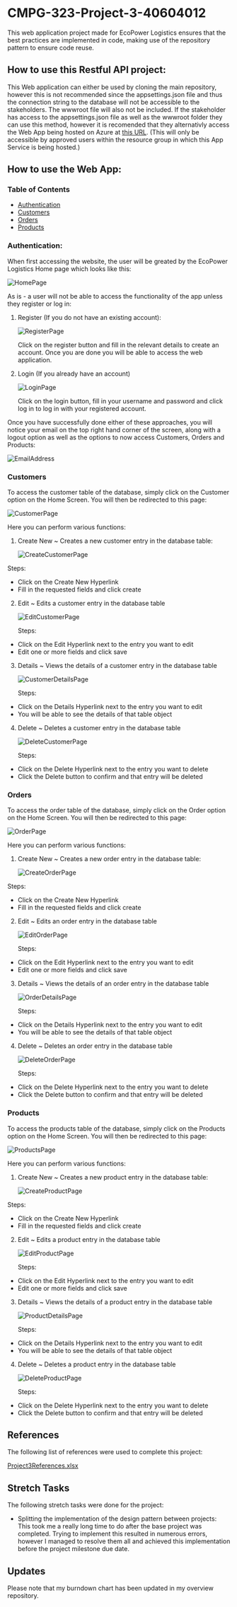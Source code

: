 # CMPG-323-Project-3-40604012
This web application project made for EcoPower Logistics ensures that the best practices are implemented in code, making use of the repository pattern to ensure code reuse.

## How to use this Restful API project:
This Web application can either be used by cloning the main repository, however this is not recommended since the appsettings.json file and thus the connection string to the database will not be accessible to the stakeholders. The wwwroot file will also not be included. If the stakeholder has access to the appsettings.json file as well as the wwwroot folder they can use this method, however it is recomended that they alternativly access the Web App being hosted on Azure at [this URL](https://ecopowerlogisticswebapplication.azurewebsites.net). (This will only be accessible by approved users within the resource group in which this App Service is being hosted.)

## How to use the Web App:
### Table of Contents
- [Authentication](#authentication)
- [Customers](#customers)
- [Orders](#orders)
- [Products](#products)

### Authentication:

When first accessing the website, the user will be greated by the EcoPower Logistics Home page which looks like this:

![HomePage](https://github.com/lvdv4j/CMPG-323-Project-3-40604012/assets/104925498/48acd7cd-1ae5-4830-8275-6cb34b200b6e)

As is - a user will not be able to access the functionality of the app unless they register or log in:

1. Register (If you do not have an existing account):

   ![RegisterPage](https://github.com/lvdv4j/CMPG-323-Project-3-40604012/assets/104925498/a9d37432-fa41-4385-8f33-390e8ee1e52c)

   Click on the register button and fill in the relevant details to create an account. Once you are done you will be able to access the web application.

2. Login (If you already have an account)

   ![LoginPage](https://github.com/lvdv4j/CMPG-323-Project-3-40604012/assets/104925498/ae7b25b7-a37c-4977-a2ae-16cd7c2e73ef)

   Click on the login button, fill in your username and password and click log in to log in with your registered account.

Once you have successfully done either of these approaches, you will notice your email on the top right hand corner of the screen, along with a logout option as well as the options to now access Customers, Orders and Products:

![EmailAddress](https://github.com/lvdv4j/CMPG-323-Project-3-40604012/assets/104925498/a36fe06a-560b-4c9b-888a-78c04346cb6b)

### Customers

To access the customer table of the database, simply click on the Customer option on the Home Screen. You will then be redirected to this page:

![CustomerPage](https://github.com/lvdv4j/CMPG-323-Project-3-40604012/assets/104925498/2c2a4953-2328-4e87-9d3e-0c380a11ed5d)

Here you can perform various functions:

1. Create New ~ Creates a new customer entry in the database table:

   ![CreateCustomerPage](https://github.com/lvdv4j/CMPG-323-Project-3-40604012/assets/104925498/1b7d14db-45c9-490b-b149-5adb0a148248)

  Steps:
  - Click on the Create New Hyperlink
  - Fill in the requested fields and click create

2. Edit ~ Edits a customer entry in the database table

   ![EditCustomerPage](https://github.com/lvdv4j/CMPG-323-Project-3-40604012/assets/104925498/d0ae94fe-3f65-4ae0-9001-33390585d376)

   Steps:
  - Click on the Edit Hyperlink next to the entry you want to edit
  - Edit one or more fields and click save

3. Details ~ Views the details of a customer entry in the database table

   ![CustomerDetailsPage](https://github.com/lvdv4j/CMPG-323-Project-3-40604012/assets/104925498/9ce61d56-ec08-4b88-b7b5-42ee27e2ebae)

   Steps:
  - Click on the Details Hyperlink next to the entry you want to edit
  - You will be able to see the details of that table object

4. Delete ~ Deletes a customer entry in the database table

   ![DeleteCustomerPage](https://github.com/lvdv4j/CMPG-323-Project-3-40604012/assets/104925498/8139dbea-1948-45ea-bceb-f9c1bc99fb11)

   Steps:
  - Click on the Delete Hyperlink next to the entry you want to delete
  - Click the Delete button to confirm and that entry will be deleted

### Orders

To access the order table of the database, simply click on the Order option on the Home Screen. You will then be redirected to this page:

![OrderPage](https://github.com/lvdv4j/CMPG-323-Project-3-40604012/assets/104925498/7a9ae7e0-5581-4117-8d6e-698ad31ad9bd)

Here you can perform various functions:

1. Create New ~ Creates a new order entry in the database table:

   ![CreateOrderPage](https://github.com/lvdv4j/CMPG-323-Project-3-40604012/assets/104925498/2f41b53a-cb2d-4de8-b558-9c6bc9e75118)

  Steps:
  - Click on the Create New Hyperlink
  - Fill in the requested fields and click create

2. Edit ~ Edits an order entry in the database table

   ![EditOrderPage](https://github.com/lvdv4j/CMPG-323-Project-3-40604012/assets/104925498/042d2f0a-c240-4028-be42-c7f9bdb4ca31)

   Steps:
  - Click on the Edit Hyperlink next to the entry you want to edit
  - Edit one or more fields and click save

3. Details ~ Views the details of an order entry in the database table

   ![OrderDetailsPage](https://github.com/lvdv4j/CMPG-323-Project-3-40604012/assets/104925498/8f288d0d-28bc-4cd7-85ff-387df6331b59)

   Steps:
  - Click on the Details Hyperlink next to the entry you want to edit
  - You will be able to see the details of that table object

4. Delete ~ Deletes an order entry in the database table

   ![DeleteOrderPage](https://github.com/lvdv4j/CMPG-323-Project-3-40604012/assets/104925498/9241256f-d971-4929-bd41-ab8c5be30962)

   Steps:
  - Click on the Delete Hyperlink next to the entry you want to delete
  - Click the Delete button to confirm and that entry will be deleted

### Products

To access the products table of the database, simply click on the Products option on the Home Screen. You will then be redirected to this page:

![ProductsPage](https://github.com/lvdv4j/CMPG-323-Project-3-40604012/assets/104925498/5305c5fa-743d-410a-9423-1f0b1edeea88)

Here you can perform various functions:

1. Create New ~ Creates a new product entry in the database table:

   ![CreateProductPage](https://github.com/lvdv4j/CMPG-323-Project-3-40604012/assets/104925498/837d2d7f-2611-427a-88e4-3058df09723c)

  Steps:
  - Click on the Create New Hyperlink
  - Fill in the requested fields and click create

2. Edit ~ Edits a product entry in the database table

   ![EditProductPage](https://github.com/lvdv4j/CMPG-323-Project-3-40604012/assets/104925498/76bdfd58-867c-45bb-8b44-736540f16592)

   Steps:
  - Click on the Edit Hyperlink next to the entry you want to edit
  - Edit one or more fields and click save

3. Details ~ Views the details of a product entry in the database table

   ![ProductDetailsPage](https://github.com/lvdv4j/CMPG-323-Project-3-40604012/assets/104925498/cafbd252-9208-4823-98af-c9478fc21277)

   Steps:
  - Click on the Details Hyperlink next to the entry you want to edit
  - You will be able to see the details of that table object

4. Delete ~ Deletes a product entry in the database table

   ![DeleteProductPage](https://github.com/lvdv4j/CMPG-323-Project-3-40604012/assets/104925498/d026701d-edee-4fc7-a1c9-acecc009e39e)

   Steps:
  - Click on the Delete Hyperlink next to the entry you want to delete
  - Click the Delete button to confirm and that entry will be deleted

## References
The following list of references were used to complete this project: 

[Project3References.xlsx](https://github.com/lvdv4j/CMPG-323-Project-3-40604012/files/12679668/Project3References.xlsx)

## Stretch Tasks
The following stretch tasks were done for the project:
- Splitting the implementation of the design pattern between projects: This took me a really long time to do after the base project was completed. Trying to implement this resulted in numerous errors, however I managed to resolve them all and achieved this implementation before the project milestone due date.

## Updates
Please note that my burndown chart has been updated in my overview repository.


